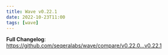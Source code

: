 ```yaml
---
title: Wave v0.22.1
date: 2022-10-23T11:00
tags: [wave]
---
```


**Full Changelog**: https://github.com/seqeralabs/wave/compare/v0.22.0...v0.22.1
